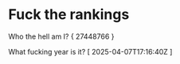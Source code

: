 # Fuck the rankings

Who the hell am I?
{ 27448766 }

What fucking year is it?
[ 2025-04-07T17:16:40Z ]
